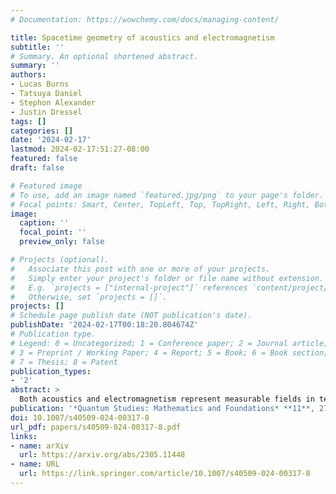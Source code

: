 ```yaml
---
# Documentation: https://wowchemy.com/docs/managing-content/

title: Spacetime geometry of acoustics and electromagnetism
subtitle: ''
# Summary. An optional shortened abstract.
summary: ''
authors:
- Lucas Burns
- Tatsuya Daniel
- Stephon Alexander
- Justin Dressel
tags: []
categories: []
date: '2024-02-17'
lastmod: 2024-02-17:51:27-08:00
featured: false
draft: false

# Featured image
# To use, add an image named `featured.jpg/png` to your page's folder.
# Focal points: Smart, Center, TopLeft, Top, TopRight, Left, Right, BottomLeft, Bottom, BottomRight.
image:
  caption: ''
  focal_point: ''
  preview_only: false

# Projects (optional).
#   Associate this post with one or more of your projects.
#   Simply enter your project's folder or file name without extension.
#   E.g. `projects = ["internal-project"]` references `content/project/deep-learning/index.md`.
#   Otherwise, set `projects = []`.
projects: []
# Schedule page publish date (NOT publication's date).
publishDate: '2024-02-17T00:18:20.804674Z'
# Publication type.
# Legend: 0 = Uncategorized; 1 = Conference paper; 2 = Journal article;
# 3 = Preprint / Working Paper; 4 = Report; 5 = Book; 6 = Book section;
# 7 = Thesis; 8 = Patent
publication_types:
- '2'
abstract: >
  Both acoustics and electromagnetism represent measurable fields in terms of dynamical potential fields. Electromagnetic force-fields form a spacetime bivector that is represented by a dynamical energy–momentum 4-vector potential field. Acoustic pressure and velocity fields form an energy–momentum density 4-vector field that is represented by a dynamical action scalar potential field. Surprisingly, standard field theory analyses of spin angular momentum based on these traditional potential representations contradict recent experiments, which motivates a careful reassessment of both theories. We analyze extensions of both theories that use the full geometric structure of spacetime to respect essential symmetries enforced by vacuum wave propagation. The resulting extensions are geometrically complete and phase-invariant (i.e., dual-symmetric) formulations that span all five grades of spacetime, with dynamical potentials and measurable fields spanning complementary grades that are related by a spacetime vector derivative (i.e., the quantum Dirac operator). These complete representations correct the equations of motion, energy–momentum tensors, forces experienced by probes, Lagrangian densities, and allowed gauge freedoms, while making manifest the deep structural connections to relativistic quantum field theories. Finally, we discuss the implications of these corrections to experimental tests.
publication: '*Quantum Studies: Mathematics and Foundations* **11**, 27-67'
doi: 10.1007/s40509-024-00317-8
url_pdf: papers/s40509-024-00317-8.pdf
links:
- name: arXiv
  url: https://arxiv.org/abs/2305.11448
- name: URL
  url: https://link.springer.com/article/10.1007/s40509-024-00317-8
---
```

